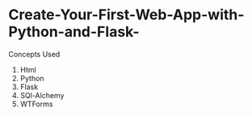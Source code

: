 # Create-Your-First-Web-App-with-Python-and-Flask-
Concepts Used
1. Html
2. Python
3. Flask
4. SQl-Alchemy
5. WTForms
